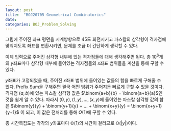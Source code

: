 ```yaml
---
layout: post
title:  "BOJ20705 Geometrical Combinatorics"
date:   
categories: BOJ_Problem_Solving
---
```


그림에 주어진 좌표 평면을 시계방향으로 45도 회전시키고 파스칼의 삼각형이 격자점에 맞춰지도록
좌표를 변환시키면, 문제를 조금 더 간단하게 생각할 수 있다.

이제 입력으로 주어진 삼각형 내부에 있는 격자점들에 대해 생각해주면 된다.
총 $10^6$개의 $y$좌표마다 삼각형 내부에 들어있는 격자점들의 $x$좌표 범위들을 계산을 통해 구할 수 있다.

$y$좌표가 고정되었을 때, 주어진 $x$좌표 범위에 들어있는 값들의 합을 빠르게 구해줄 수 있다.
Prefix Sum을 구해주면 결국 어떤 범위가 주어지든 빠르게 구할 수 있을 것이다.
격자점 $(a,b)$에 있는 파스칼 삼각형 값은 $\binom{a+b}{b} = \binom{a+b}{a}$인 것을 쉽게 알 수 있다.
따라서 $(0,y), (1,y), ... , (x,y)$에 들어있는 파스칼 삼각형 값의 합은
$\binom{y}{y} + \binom{y+1}{y} + ... + \binom{x+y}{y} = \binom{x+y+1}{y+1}$
이 되고, 이 값은 전처리를 통해 $O(1)$에 구할 수 있다.

총 시간복잡도는 각각의 $y$좌표마다 $\mathbb{O}(1)$의 시간이 걸리므로 $\mathbb{O}(|y|)$이다.
